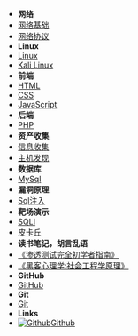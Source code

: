 - **网络**
- [网络基础](internet)
- [网络协议](internetxy)
- **Linux**
- [Linux](Linux)
- [Kali Linux](kali)
- **前端**
- [HTML](html)
- [CSS](css)
- [JavaScript](javaScript)
- **后端**
- [PHP](php)
- **资产收集**
- [信息收集](xxsj)
- [主机发现](zjfx)
- **数据库**
- [MySql](SQL)
- **漏洞原理**
- [Sql注入](SQLzr)
- **靶场演示**
- [SQLI](SQLI)
- [皮卡丘](pkq)
- **读书笔记，胡言乱语**
- [《渗透测试完全初学者指南》](stcszn)
- [《黑客心理学:社会工程学原理》](shgcx)
- **GitHub**
- [GitHub](GitHub)
- **Git**
- [Git](Git)
- **Links**
- [![Github](https://icongram.jgog.in/simple/github.svg?color=808080&size=16)Github](https://github.com/mochen072/github.io)

